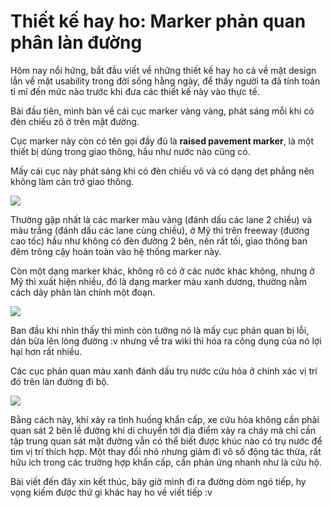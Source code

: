 # Thiết kế hay ho: Marker phản quan phân làn đường

Hôm nay nổi hứng, bắt đầu viết về những thiết kế hay ho cả về mặt design lẫn về mặt usability trong đời sống hằng ngày, để thấy người ta đã tính toán tỉ mĩ đến mức nào trước khi đưa các thiết kế này vào thực tế.

Bài đầu tiên, mình bàn về cái cục marker vàng vàng, phát sáng mỗi khi có đèn chiếu zô ở trên mặt đường.

Cục marker này còn có tên gọi đầy đủ là **raised pavement marker**, là một thiết bị dùng trong giao thông, hầu như nước nào cũng có. 

Mấy cái cục này phát sáng khi có đèn chiếu vô và có dạng dẹt phẳng nên không làm cản trở giao thông.

![](https://upload.wikimedia.org/wikipedia/commons/4/43/M9_motorway_Carlow_Ireland_catseyes.jpg)

Thường gặp nhất là các marker màu vàng (đánh dấu các lane 2 chiều) và màu trắng (đánh dấu các lane cùng chiều), ở Mỹ thì trên freeway (đường cao tốc) hầu như không có đèn đường 2 bên, nên rất tối, giao thông ban đêm trông cậy hoàn toàn vào hệ thống marker này.

Còn một dạng marker khác, không rõ có ở các nước khác không, nhưng ở Mỹ thì xuất hiện nhiều, đó là dạng marker màu xanh dương, thường nằm cách dãy phân làn chính một đoạn.

![](https://upload.wikimedia.org/wikipedia/commons/6/63/Raised_pavement_marker.jpg)

Ban đầu khi nhìn thấy thì mình còn tưởng nó là mấy cục phản quan bị lỗi, dán bừa lên lòng đường :v nhưng về tra wiki thì hóa ra công dụng của nó lợi hại hơn rất nhiều.

Các cục phản quan màu xanh đánh dấu trụ nước cứu hóa ở chính xác vị trí đó trên làn đường đi bộ.

![](http://www.emeraldpointervresort.com/picthings/RF002.jpg)

Bằng cách này, khi xảy ra tình huống khẩn cấp, xe cứu hỏa không cần phải quan sát 2 bên lề đường khi di chuyển tới địa điểm xảy ra cháy mà chỉ cần tập trung quan sát mặt đường vẫn có thể biết được khúc nào có trụ nước để tìm vị trí thích hợp. Một thay đổi nhỏ nhưng giảm đi vô số động tác thừa, rất hữu ích trong các trường hợp khẩn cấp, cần phản ứng nhanh như là cứu hộ.

Bài viết đến đây xin kết thúc, bây giờ mình đi ra đường dòm ngó tiếp, hy vọng kiếm được thứ gì khác hay ho về viết tiếp :v 
